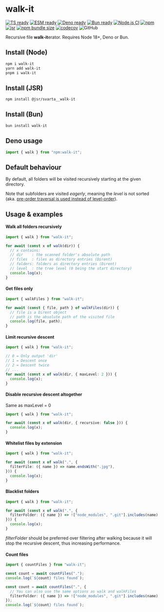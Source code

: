 # walk-it

[![TS ready](https://img.shields.io/static/v1?label=&message=TS+ready&color=000000&logo=typescript)]()
[![ESM ready](https://img.shields.io/static/v1?label=&message=ESM+ready&color=%23000000&logo=javascript)]()
[![Deno ready](https://img.shields.io/static/v1?label=&message=Deno+ready&color=%23000000&logo=deno)]()
[![Bun ready](https://img.shields.io/static/v1?label=&message=Bun+ready&color=%23000000&logo=bun)]()
[![Node.js CI](https://github.com/marvin-j97/walk-it/actions/workflows/node.js.yml/badge.svg)](https://github.com/marvin-j97/walk-it/actions/workflows/node.js.yml)
[![npm](https://img.shields.io/npm/v/walk-it)](https://www.npmjs.com/package/walk-it)
[![jsr](https://img.shields.io/jsr/v/svarta/walk-it)](https://jsr.io/@svarta/walk-it)
[![npm bundle size](https://img.shields.io/bundlephobia/minzip/walk-it)](https://bundlephobia.com/package/walk-it)
[![codecov](https://codecov.io/gh/marvin-j97/walk-it/branch/main/graph/badge.svg?token=ExVQZnlhqk)](https://codecov.io/gh/marvin-j97/walk-it)
![GitHub](https://img.shields.io/github/license/marvin-j97/walk-it)

Recursive file **walk-it**erator. Requires Node 18+, Deno or Bun.

## Install (Node)

```bash
npm i walk-it
yarn add walk-it
pnpm i walk-it
```

## Install (JSR)

```bash
npm install @jsr/svarta__walk-it
```

## Install (Bun)

```bash
bun install walk-it
```

## Deno usage

```typescript
import { walk } from "npm:walk-it";
```

## Default behaviour

By default, all folders will be visited recursively starting at the given directory.

Note that subfolders are visited _eagerly_, meaning the _level_ is not sorted (aka. [pre-order traversal is used instead of level-order](https://en.wikipedia.org/wiki/Tree_traversal)).

## Usage & examples

#### Walk all folders recursively

```typescript
import { walk } from "walk-it";

for await (const x of walk(dir)) {
  // x contains:
  // dir    : the scanned folder's absolute path
  // files  : files as directory entries (Dirent)
  // folders: folders as directory entries (Dirent)
  // level  : the tree level (0 being the start directory)
  console.log(x);
}
```

#### Get files only

```typescript
import { walkFiles } from "walk-it";

for await (const { file, path } of walkFiles(dir)) {
  // file is a Dirent object
  // path is the absolute path of the visited file
  console.log(file, path);
}
```

#### Limit recursive descent

```typescript
import { walk } from "walk-it";

// 0 = Only output 'dir'
// 1 = Descent once
// 2 = Descent twice
// ...
for await (const x of walk(dir, { maxLevel: 2 })) {
  console.log(x);
}
```

#### Disable recursive descent altogether

Same as maxLevel = 0

```typescript
import { walk } from "walk-it";

for await (const x of walk(dir, { recursive: false })) {
  console.log(x);
}
```

#### Whitelist files by extension

```typescript
import { walk } from "walk-it";

for await (const x of walk(".", {
  filterFile: ({ name }) => name.endsWith(".jpg"),
})) {
  console.log(x);
}
```

#### Blacklist folders

```typescript
import { walk } from "walk-it";

for await (const x of walk(".", {
  filterFolder: ({ name }) => !["node_modules", ".git"].includes(name),
})) {
  console.log(x);
}
```

_filterFolder_ should be preferred over filtering after walking because it will stop the recursive descent, thus increasing performance.

#### Count files

```typescript
import { countFiles } from "walk-it";

const count = await countFiles(".");
console.log(`${count} files found`);

const count = await countFiles(".", {
  // You can also use the same options as walk and walkFiles
  filterFolder: ({ name }) => !["node_modules", ".git"].includes(name),
});
console.log(`${count} files found`);
```
